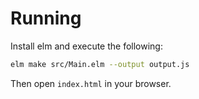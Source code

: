 # Running

Install elm and execute the following:

```bash
elm make src/Main.elm --output output.js
```

Then open `index.html` in your browser.

